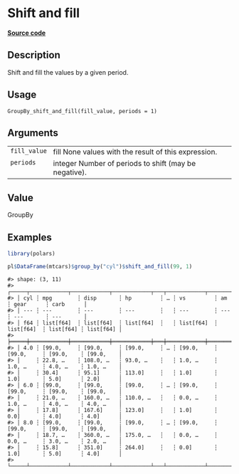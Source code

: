

# Shift and fill

[**Source code**](https://github.com/pola-rs/r-polars/tree/f1aede4d7d7f090c98651365a4120a8232503a4d/R/group_by.R#L272)

## Description

Shift and fill the values by a given period.

## Usage

<pre><code class='language-R'>GroupBy_shift_and_fill(fill_value, periods = 1)
</code></pre>

## Arguments

<table>
<tr>
<td style="white-space: nowrap; font-family: monospace; vertical-align: top">
<code id="GroupBy_shift_and_fill_:_fill_value">fill_value</code>
</td>
<td>
fill None values with the result of this expression.
</td>
</tr>
<tr>
<td style="white-space: nowrap; font-family: monospace; vertical-align: top">
<code id="GroupBy_shift_and_fill_:_periods">periods</code>
</td>
<td>
integer Number of periods to shift (may be negative).
</td>
</tr>
</table>

## Value

GroupBy

## Examples

``` r
library(polars)

pl$DataFrame(mtcars)$group_by("cyl")$shift_and_fill(99, 1)
```

    #> shape: (3, 11)
    #> ┌─────┬────────────┬────────────┬────────────┬───┬────────────┬────────────┬───────────┬───────────┐
    #> │ cyl ┆ mpg        ┆ disp       ┆ hp         ┆ … ┆ vs         ┆ am         ┆ gear      ┆ carb      │
    #> │ --- ┆ ---        ┆ ---        ┆ ---        ┆   ┆ ---        ┆ ---        ┆ ---       ┆ ---       │
    #> │ f64 ┆ list[f64]  ┆ list[f64]  ┆ list[f64]  ┆   ┆ list[f64]  ┆ list[f64]  ┆ list[f64] ┆ list[f64] │
    #> ╞═════╪════════════╪════════════╪════════════╪═══╪════════════╪════════════╪═══════════╪═══════════╡
    #> │ 4.0 ┆ [99.0,     ┆ [99.0,     ┆ [99.0,     ┆ … ┆ [99.0,     ┆ [99.0,     ┆ [99.0,    ┆ [99.0,    │
    #> │     ┆ 22.8, …    ┆ 108.0, …   ┆ 93.0, …    ┆   ┆ 1.0, …     ┆ 1.0, …     ┆ 4.0, …    ┆ 1.0, …    │
    #> │     ┆ 30.4]      ┆ 95.1]      ┆ 113.0]     ┆   ┆ 1.0]       ┆ 1.0]       ┆ 5.0]      ┆ 2.0]      │
    #> │ 6.0 ┆ [99.0,     ┆ [99.0,     ┆ [99.0,     ┆ … ┆ [99.0,     ┆ [99.0,     ┆ [99.0,    ┆ [99.0,    │
    #> │     ┆ 21.0, …    ┆ 160.0, …   ┆ 110.0, …   ┆   ┆ 0.0, …     ┆ 1.0, …     ┆ 4.0, …    ┆ 4.0, …    │
    #> │     ┆ 17.8]      ┆ 167.6]     ┆ 123.0]     ┆   ┆ 1.0]       ┆ 0.0]       ┆ 4.0]      ┆ 4.0]      │
    #> │ 8.0 ┆ [99.0,     ┆ [99.0,     ┆ [99.0,     ┆ … ┆ [99.0,     ┆ [99.0,     ┆ [99.0,    ┆ [99.0,    │
    #> │     ┆ 18.7, …    ┆ 360.0, …   ┆ 175.0, …   ┆   ┆ 0.0, …     ┆ 0.0, …     ┆ 3.0, …    ┆ 2.0, …    │
    #> │     ┆ 15.8]      ┆ 351.0]     ┆ 264.0]     ┆   ┆ 0.0]       ┆ 1.0]       ┆ 5.0]      ┆ 4.0]      │
    #> └─────┴────────────┴────────────┴────────────┴───┴────────────┴────────────┴───────────┴───────────┘
